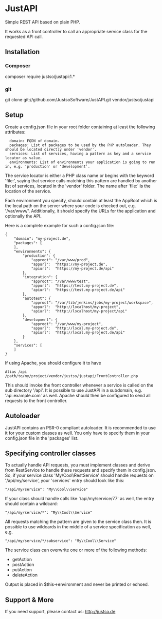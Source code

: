 # JustAPI

Simple REST API based on plain PHP.

It works as a front controller to call an appropriate service class for the requested API call.

## Installation

### Composer
  composer require justso/justapi:1.*

### git
  git clone git://github.com/JustsoSoftware/JustAPI.git vendor/justso/justapi
  
## Setup

Create a config.json file in your root folder containing at least the following attributes:

```
  domain: FQDN of domain.
  packages: List of packages to be used by the PHP autoloader. They should be located directly under 'vendor'.
  services: List of services, having a pattern as key and a service locator as value.
  environments: List of environments your application is going to run in, e.g. 'production' or 'development'.
```

The service locator is either a PHP class name or begins with the keyword 'file:', saying that service calls matching this pattern are handled by another list of services, located in the 'vendor' folder.
The name after 'file:' is the location of the service.

Each environment you specify, should contain at least the AppRoot which is the local path on the server where your code is checked out, e.g. '/var/www/'. Additionally, it should specify the URLs for the application and optionally the API.

Here is a complete example for such a config.json file:

```
{
    "domain": "my-project.de",
    "packages": [
    ],
    "environments": {
        "production": {
            "approot": "/var/www/prod",
            "appurl":  "https://my-project.de",
            "apiurl":  "https://my-project.de/api"
        },
        "integration": {
            "approot": "/var/www/test",
            "appurl":  "https://test.my-project.de",
            "apiurl":  "https://test.my-project.de/api"
        },
        "autotest": {
            "approot": "/var/lib/jenkins/jobs/my-project/workspace",
            "appurl":  "http://localhost/my-project",
            "apiurl":  "http://localhost/my-project/api"
        },
        "development": {
            "approot": "/var/www/my-project",
            "appurl":  "http://local.my-project.de",
            "apiurl":  "http://local.my-project.de/api"
        }
    },
    "services": [
    ]
}
```

If using Apache, you should configure it to have

```
Alias /api /path/to/my/project/vendor/justso/justapi/FrontController.php
```

This should invoke the front controller whenever a service is called on the sub directory '/api'.
It is possible to use JustAPI in a subdomain, e.g. 'api.example.com' as well. Apache should then be configured to send all requests to the front controller.

## Autoloader

JustAPI contains an PSR-0 compliant autoloader. It is recommended to use it for your custom classes as well. You only have to specify them in your config.json file in the 'packages' list.

## Specifying controller classes

To actually handle API requests, you must implement classes and derive from RestService to handle these requests and specify them in config.json. So, if your service class 'My\Cool\RestService' should handle requests on '/api/my/service', your 'services' entry should look like this:

```
"/api/my/service": "My\\Cool\\Service"
```

If your class should handle calls like '/api/my/service/77' as well, the entry should contain a wildcard:

```
"/api/my/service/*": "My\\Cool\\Service"
```

All requests matching the pattern are given to the service class then. It is possible to use wildcards in the middle of a service specification as well, e.g.

```
"/api/my/service/*/subservice": "My\\Cool\\Service"
```

The service class can overwrite one or more of the following methods:

- getAction
- postAction
- putAction
- deleteAction

Output is placed in $this->environment and never be printed or echoed.

## Support & More

If you need support, please contact us: http://justso.de
